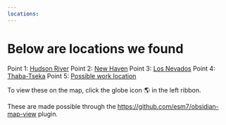 ```yaml
---
locations: 
---
```


# Below are locations we found
Point 1: [Hudson River](geo:42.277578,-76.1598107) 
Point 2: [New Haven](geo:41.2982672,-72.9991356)
Point 3: [Los Nevados](geo:4.5518584,-74.9782039) 
Point 4: [Thaba-Tseka](geo:-29.5174931,28.5849451) 
Point 5: [Possible work location](geo:37.65338320128765,21.857299804687504) 

To view these on the map, click the globe icon 🌎 in the left ribbon. 

These are made possible through the https://github.com/esm7/obsidian-map-view plugin.